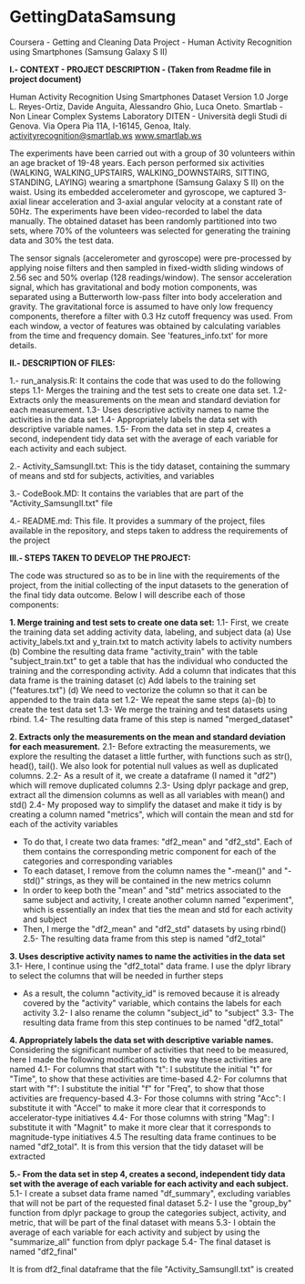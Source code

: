 # GettingDataSamsung
Coursera - Getting and Cleaning Data Project - Human Activity Recognition using Smartphones (Samsung Galaxy S II)

**I.- CONTEXT - PROJECT DESCRIPTION - (Taken from Readme file in project document)**

Human Activity Recognition Using Smartphones Dataset
Version 1.0
Jorge L. Reyes-Ortiz, Davide Anguita, Alessandro Ghio, Luca Oneto.
Smartlab - Non Linear Complex Systems Laboratory
DITEN - Università degli Studi di Genova.
Via Opera Pia 11A, I-16145, Genoa, Italy.
activityrecognition@smartlab.ws
www.smartlab.ws



The experiments have been carried out with a group of 30 volunteers within an age bracket of 19-48 years. Each person performed six activities (WALKING, WALKING_UPSTAIRS, WALKING_DOWNSTAIRS, SITTING, STANDING, LAYING) wearing a smartphone (Samsung Galaxy S II) on the waist. Using its embedded accelerometer and gyroscope, we captured 3-axial linear acceleration and 3-axial angular velocity at a constant rate of 50Hz. The experiments have been video-recorded to label the data manually. The obtained dataset has been randomly partitioned into two sets, where 70% of the volunteers was selected for generating the training data and 30% the test data. 

The sensor signals (accelerometer and gyroscope) were pre-processed by applying noise filters and then sampled in fixed-width sliding windows of 2.56 sec and 50% overlap (128 readings/window). The sensor acceleration signal, which has gravitational and body motion components, was separated using a Butterworth low-pass filter into body acceleration and gravity. The gravitational force is assumed to have only low frequency components, therefore a filter with 0.3 Hz cutoff frequency was used. From each window, a vector of features was obtained by calculating variables from the time and frequency domain. See 'features_info.txt' for more details. 

**II.- DESCRIPTION OF FILES:**

1.-  run_analysis.R: 
It contains the code that was used to do the following steps
1.1- Merges the training and the test sets to create one data set.
1.2- Extracts only the measurements on the mean and standard deviation for each measurement.
1.3- Uses descriptive activity names to name the activities in the data set
1.4- Appropriately labels the data set with descriptive variable names.
1.5- From the data set in step 4, creates a second, independent tidy data set with the average of each variable for each activity and each subject.

2.- Activity_SamsungII.txt: 
This is the tidy dataset, containing the summary of means and std for subjects, activities, and variables

3.- CodeBook.MD: 
It contains the variables that are part of the "Activity_SamsungII.txt" file

4.- README.md:
This file. It provides a summary of the project, files available in the repository, and steps taken to address the requirements of the project

**III.- STEPS TAKEN TO DEVELOP THE PROJECT:**

The code was structured so as to be in line with the requirements of the project, from the initial collecting of the input datasets to the generation of the final tidy data outcome. Below I will describe each of those components:

**1. Merge training and test sets to create one data set:**
1.1- First, we create the training data set adding activity data, labeling, and subject data
(a) Use activity_labels.txt and y_train.txt to match activity labels to activity numbers
(b) Combine the resulting data frame "activity_train" with the table "subject_train.txt" to get a table that has the individual who conducted the training and the corresponding activity. Add a column that indicates that this data frame is the training dataset
(c) Add labels to the training set ("features.txt")
(d) We need to vectorize the column so that it can be appended to the train data set
1.2- We repeat the same steps (a)-(b) to create the test data set
1.3- We merge the training and test datasets using rbind. 
1.4- The resulting data frame of this step is named "merged_dataset"

**2. Extracts only the measurements on the mean and standard deviation for each measurement.**
2.1- Before extracting the measurements, we explore the resulting the dataset a little further, with functions such as str(), head(), tail(). We also look for potential null values as well as duplicated columns.
2.2- As a result of it, we create a dataframe (I named it "df2") which will remove duplicated columns
2.3- Using dplyr package and grep, extract all the dimension columns as well as all variables with mean() and std()
2.4- My proposed way to simplify the dataset and make it tidy is by creating a column named "metrics", which will contain the mean and std for each of the activity variables
- To do that, I create two data frames: "df2_mean" and "df2_std". Each of them contains the corresponding metric component for each of the categories and corresponding variables
- To each dataset, I remove from the column names the "-mean()" and "-std()" strings, as they will be contained in the new metrics column
- In order to keep both the "mean" and "std" metrics associated to the same subject and activity, I create another column named "experiment", which is essentially an index that ties the mean and std for each activity and subject
- Then, I merge the "df2_mean" and "df2_std" datasets by using rbind()
2.5- The resulting data frame from this step is named "df2_total"

**3. Uses descriptive activity names to name the activities in the data set**
3.1- Here, I continue using the "df2_total" data frame. I use the dplyr library to select the columns that will be needed in further steps
- As a result, the column "activity_id" is removed because it is already covered by the "activity" variable, which contains the labels for each activity
3.2- I also rename the column "subject_id" to "subject" 
3.3- The resulting data frame from this step continues to be named "df2_total"

**4. Appropriately labels the data set with descriptive variable names.**
Considering the significant number of activities that need to be measured, here I made the following modifications to the way these activities are named
4.1- For columns that start with "t": I substitute the initial "t" for "Time", to show that these activities are time-based
4.2- For columns that start with "f": I substitute the initial "f" for "Freq", to show that those activities are frequency-based
4.3- For those columns with string "Acc": I substitute it with "Accel" to make it more clear that it corresponds to accelerator-type initiatives
4.4- For those columns with string "Mag": I substitute it with "Magnit" to make it more clear that it corresponds to magnitude-type initiatives
4.5 The resulting data frame continues to be named "df2_total". It is from this version that the tidy dataset will be extracted

**5.- From the data set in step 4, creates a second, independent tidy data set with the average of each variable for each activity and each subject.**
5.1- I create a subset data frame named "df_summary", excluding variables that will not be part of the requested final dataset
5.2- I use the "group_by" function from dplyr package to group the categories subject, activity, and metric, that will be part of the final dataset with means
5.3- I obtain the average of each variable for each activity and subject by using the "summarize_all" function from dplyr package
5.4- The final dataset is named "df2_final"

It is from df2_final dataframe that the file "Activity_SamsungII.txt" is created




















